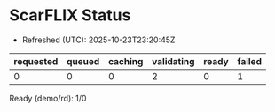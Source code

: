 ﻿# ScarFLIX Status

* Refreshed (UTC): 2025-10-23T23:20:45Z

| requested | queued | caching | validating | ready | failed |
|-----------|--------|---------|------------|-------|--------|
| 0 | 0 | 0 | 2 | 0 | 1 |

Ready (demo/rd): 1/0
